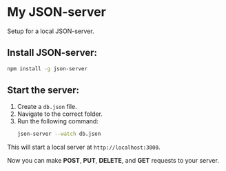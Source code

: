 # My JSON-server
Setup for a local JSON-server.

## Install JSON-server:
```bash
npm install -g json-server
```

## Start the server:
1. Create a `db.json` file.
2. Navigate to the correct folder.
3. Run the following command:
   ```bash
   json-server --watch db.json
   ```

This will start a local server at `http://localhost:3000`.

Now you can make **POST**, **PUT**, **DELETE**, and **GET** requests to your server.
```

